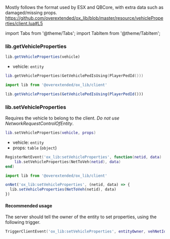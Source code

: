 Mostly follows the format used by ESX and QBCore, with extra data such as damaged/missing props.
https://github.com/overextended/ox_lib/blob/master/resource/vehicleProperties/client.lua#L5

import Tabs from '@theme/Tabs';
import TabItem from '@theme/TabItem';

### lib.getVehicleProperties

```ts
lib.getVehicleProperties(vehicle)
```

* vehicle: `entity`

<Tabs>
<TabItem value='Lua'>

```lua
lib.getVehicleProperties(GetVehiclePedIsUsing(PlayerPedId()))
```

</TabItem>
<TabItem value='JS/TS'>

```ts
import lib from '@overextended/ox_lib/client'

lib.getVehicleProperties(GetVehiclePedIsUsing(PlayerPedId()))
```

</TabItem>
</Tabs>

### lib.setVehicleProperties

Requires the vehicle to belong to the client. _Do not use NetworkRequestControlOfEntity_.

```lua
lib.setVehicleProperties(vehicle, props)
```

* vehicle: `entity`
* props: `table` (`object`)

<Tabs>
<TabItem value='Lua'>

```lua
RegisterNetEvent('ox_lib:setVehicleProperties', function(netid, data)
    lib.setVehicleProperties(NetToVeh(netid), data)
end)
```

</TabItem>
<TabItem value='JS/TS'>

```ts
import lib from '@overextended/ox_lib/client'

onNet('ox_lib:setVehicleProperties', (netid, data) => {
  lib.setVehicleProperties(NetToVeh(netid), data)
})
```

</TabItem>
</Tabs>

#### Recommended usage

The server should tell the owner of the entity to set properties, using the following trigger.

```lua
TriggerClientEvent('ox_lib:setVehicleProperties', entityOwner, vehNetId, data)
```
